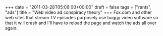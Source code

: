 +++
date = "2011-03-28T05:06:00+00:00"
draft = false
tags = ["rants", "ads"]
title = "Web video ad conspiracy theory"
+++
Fox.com and other web sites that stream TV episodes purposely use buggy video software so that it will crash and I'll have to reload the page and watch the ads all over again.
